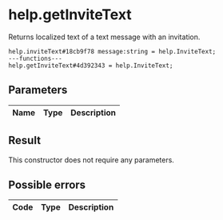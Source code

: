 # help.getInviteText
Returns localized text of a text message with an invitation.

```
help.inviteText#18cb9f78 message:string = help.InviteText;
---functions---
help.getInviteText#4d392343 = help.InviteText;
```

## Parameters
| Name | Type | Description |
| ---- | :----: | ----------- |


## Result
This constructor does not require any parameters.

## Possible errors
| Code | Type | Description |
| ---- | :----: | ----------- |

